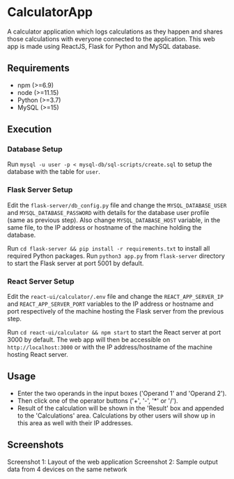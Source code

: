 # CalculatorApp

A calculator application which logs calculations as they happen and shares those calculations with everyone connected to the application.
This web app is made using ReactJS, Flask for Python and MySQL database.

## Requirements
 - npm (>=6.9)
 - node (>=11.15)
 - Python (>=3.7)
 - MySQL (>=15)

## Execution

### Database Setup
Run ```mysql -u user -p < mysql-db/sql-scripts/create.sql``` to setup the database with the table for ```user```.

### Flask Server Setup
Edit the ```flask-server/db_config.py``` file and change the ```MYSQL_DATABASE_USER``` and ```MYSQL_DATABASE_PASSWORD``` with details for the database user profile (same as previous step).
Also change ```MYSQL_DATABASE_HOST``` variable, in the same file, to the IP address or hostname of the machine holding the database.

Run ```cd flask-server && pip install -r requirements.txt``` to install all required Python packages.
Run ```python3 app.py``` from ```flask-server``` directory to start the Flask server at port 5001 by default.

### React Server Setup
Edit the ```react-ui/calculator/.env``` file and change the ```REACT_APP_SERVER_IP``` and ```REACT_APP_SERVER_PORT``` variables to the IP address or hostname and port respectively of the machine hosting the Flask server from the previous step.

Run ```cd react-ui/calculator && npm start``` to start the React server at port 3000 by default. The web app will then be accessible on ```http://localhost:3000``` or with the IP address/hostname of the machine hosting React server.

## Usage
 - Enter the two operands in the input boxes ('Operand 1' and 'Operand 2').
 - Then click one of the operator buttons ('+', '-', '*' or '/').
 - Result of the calculation will be shown in the 'Result' box and appended to the 'Calculations' area. Calculations by other users will show up in this area as well with their IP addresses.

## Screenshots

Screenshot 1: Layout of the web application
Screenshot 2: Sample output data from 4 devices on the same network
